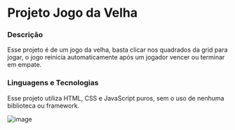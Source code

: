 # Projeto Jogo da Velha

### Descrição

Esse projeto é de um jogo da velha, basta clicar nos quadrados da grid para jogar, o jogo reinicia automaticamente após um jogador vencer ou terminar em empate.

### Linguagens e Tecnologias

Esse projeto utiliza HTML, CSS e JavaScript puros, sem o uso de nenhuma biblioteca ou framework.

![image](https://user-images.githubusercontent.com/24281310/201722740-87ae6b5f-f034-4431-8406-9d7b943d3424.png)